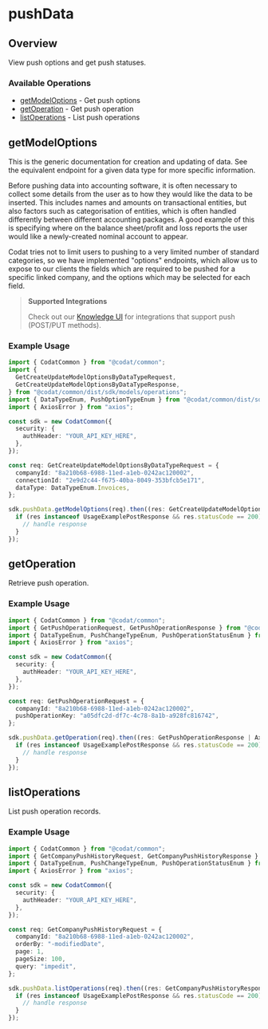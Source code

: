 # pushData

## Overview

View push options and get push statuses.

### Available Operations

* [getModelOptions](#getmodeloptions) - Get push options
* [getOperation](#getoperation) - Get push operation
* [listOperations](#listoperations) - List push operations

## getModelOptions

This is the generic documentation for creation and updating of data. See the equivalent endpoint for a given data type for more specific information. 

Before pushing data into accounting software, it is often necessary to collect some details from the user as to how they would like the data to be inserted. This includes names and amounts on transactional entities, but also factors such as categorisation of entities, which is often handled differently between different accounting packages. A good example of this is specifying where on the balance sheet/profit and loss reports the user would like a newly-created nominal account to appear.

Codat tries not to limit users to pushing to a very limited number of standard categories, so we have implemented "options" endpoints, which allow us to expose to our clients the fields which are required to be pushed for a specific linked company, and the options which may be selected for each field.


> **Supported Integrations**
> 
> Check out our [Knowledge UI](https://knowledge.codat.io/) for integrations that support push (POST/PUT methods).

### Example Usage

```typescript
import { CodatCommon } from "@codat/common";
import {
  GetCreateUpdateModelOptionsByDataTypeRequest,
  GetCreateUpdateModelOptionsByDataTypeResponse,
} from "@codat/common/dist/sdk/models/operations";
import { DataTypeEnum, PushOptionTypeEnum } from "@codat/common/dist/sdk/models/shared";
import { AxiosError } from "axios";

const sdk = new CodatCommon({
  security: {
    authHeader: "YOUR_API_KEY_HERE",
  },
});

const req: GetCreateUpdateModelOptionsByDataTypeRequest = {
  companyId: "8a210b68-6988-11ed-a1eb-0242ac120002",
  connectionId: "2e9d2c44-f675-40ba-8049-353bfcb5e171",
  dataType: DataTypeEnum.Invoices,
};

sdk.pushData.getModelOptions(req).then((res: GetCreateUpdateModelOptionsByDataTypeResponse | AxiosError) => {
  if (res instanceof UsageExamplePostResponse && res.statusCode == 200) {
    // handle response
  }
});
```

## getOperation

Retrieve push operation.

### Example Usage

```typescript
import { CodatCommon } from "@codat/common";
import { GetPushOperationRequest, GetPushOperationResponse } from "@codat/common/dist/sdk/models/operations";
import { DataTypeEnum, PushChangeTypeEnum, PushOperationStatusEnum } from "@codat/common/dist/sdk/models/shared";
import { AxiosError } from "axios";

const sdk = new CodatCommon({
  security: {
    authHeader: "YOUR_API_KEY_HERE",
  },
});

const req: GetPushOperationRequest = {
  companyId: "8a210b68-6988-11ed-a1eb-0242ac120002",
  pushOperationKey: "a05dfc2d-df7c-4c78-8a1b-a928fc816742",
};

sdk.pushData.getOperation(req).then((res: GetPushOperationResponse | AxiosError) => {
  if (res instanceof UsageExamplePostResponse && res.statusCode == 200) {
    // handle response
  }
});
```

## listOperations

List push operation records.

### Example Usage

```typescript
import { CodatCommon } from "@codat/common";
import { GetCompanyPushHistoryRequest, GetCompanyPushHistoryResponse } from "@codat/common/dist/sdk/models/operations";
import { DataTypeEnum, PushChangeTypeEnum, PushOperationStatusEnum } from "@codat/common/dist/sdk/models/shared";
import { AxiosError } from "axios";

const sdk = new CodatCommon({
  security: {
    authHeader: "YOUR_API_KEY_HERE",
  },
});

const req: GetCompanyPushHistoryRequest = {
  companyId: "8a210b68-6988-11ed-a1eb-0242ac120002",
  orderBy: "-modifiedDate",
  page: 1,
  pageSize: 100,
  query: "impedit",
};

sdk.pushData.listOperations(req).then((res: GetCompanyPushHistoryResponse | AxiosError) => {
  if (res instanceof UsageExamplePostResponse && res.statusCode == 200) {
    // handle response
  }
});
```
